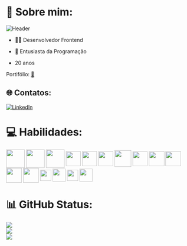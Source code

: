 # 💫 Sobre mim:

 ![Header](https://github.com/D1ogooo/D1ogooo/assets/119339116/c58063c9-da85-4dc5-a581-f26f76579219) 

- 👨‍🎓 Desenvolvedor Frontend

- 🔭 Entusiasta da Programação

- 20 anos

Portifólio: <a href='https://portifolio-ten-mauve.vercel.app/' target="_blank">🔭</a>

## 🌐 Contatos: 
[![LinkedIn](https://img.shields.io/badge/LinkedIn-%230077B5.svg?logo=linkedin&logoColor=white)](https://www.linkedin.com/in/diogo-ma%C3%A7al-70a18a2a6/)

# 💻 Habilidades:
<div style="display: inline_block">
<img align="center" height="50" width="50" src="https://img.icons8.com/?size=100&id=20909&format=png&color=000000" />
<img align="center" height="50" width="50" src="https://img.icons8.com/?size=100&id=7gdY5qNXaKC0&format=png&color=000000" />
<img align="center" height="50" width="50" src="https://img.icons8.com/?size=100&id=108784&format=png&color=000000" />
<img align="center" height="40" width="40" src="https://img.icons8.com/?size=100&id=Xf1sHBmY73hA&format=png&color=000000"/>  
<img align="center" height="40" width="40" src="https://img.icons8.com/?size=100&id=hsPbhkOH4FMe&format=png&color=000000" />
<img align="center" height="40" width="40" src="https://github.com/user-attachments/assets/e3725a7a-3954-4efd-b640-036f5c147742" />
<img align="center" height="45" width="45" src="https://github.com/user-attachments/assets/f6afaf23-81fe-4611-9af2-d50190b31556" />
<img align="center" height="40" width="40" src="https://github.com/user-attachments/assets/25ee59e0-1d3b-4d9e-a5a4-fd79e277a167" />
<img align="center" height="40" width="42" src="https://img.icons8.com/?size=100&id=123603&format=png&color=000000" />
<img align="center" height="40" width="42" src="https://github.com/user-attachments/assets/658d70e1-2538-45fb-bd48-a77eb4061be6" /> 
<img align="center" height="40" width="42" src="https://github.com/user-attachments/assets/1fe0a0d6-1187-40e3-b4e6-c711163b3ace" />
<img align="center" height="40" width="42" src="https://github.com/user-attachments/assets/b9136fcc-8da9-4ca4-83c7-e56926dada7a" />

  
<img align="center" height="30" width="30" src="https://github.com/D1ogooo/D1ogooo/assets/119339116/5706b31a-d57d-418b-bd42-2fce5833030c" /> 
<img align="center" height="35" width="35" src="https://img.icons8.com/?size=100&id=QBqFNfPPB2Kx&format=png&color=000000" />
<img align="center" height="30" width="30" src="https://github.com/D1ogooo/D1ogooo/assets/119339116/d5b09df4-a2e4-4b70-90b8-1ad40eb1dc3e" />
<img align="center" height="35" width="35" src="https://github.com/D1ogooo/D1ogooo/assets/119339116/a7f2e758-386a-4cb0-962d-d123757a21b7" />
</div>

# 📊 GitHub Status:
![](https://github-readme-stats.vercel.app/api?username=D1ogooo&theme=midnight-purple&hide_border=true&include_all_commits=false&count_private=false)<br/>
![](https://github-readme-streak-stats.herokuapp.com/?user=D1ogooo&theme=midnight-purple&hide_border=true)<br/>
![](https://github-readme-stats.vercel.app/api/top-langs/?username=D1ogooo&theme=midnight-purple&hide_border=true&include_all_commits=false&count_private=false&layout=compact)


